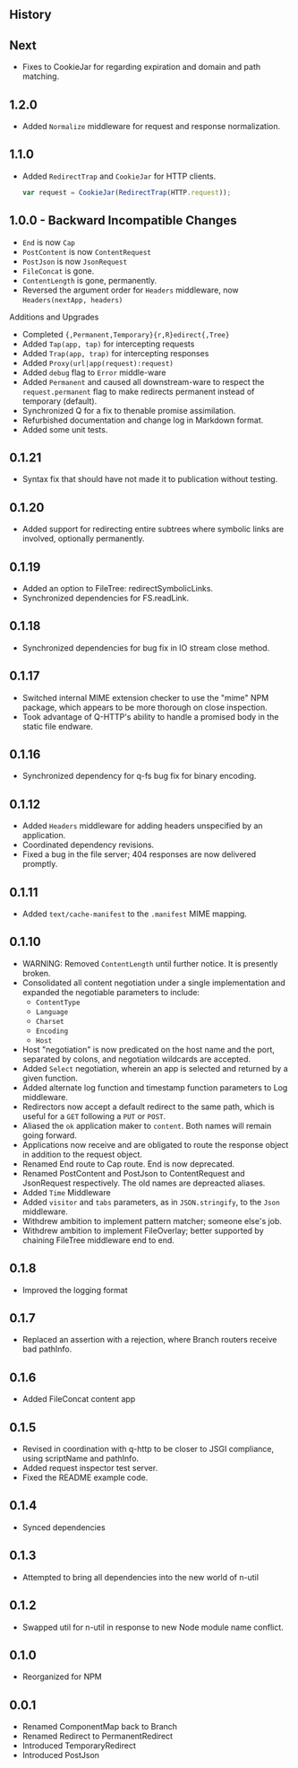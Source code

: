 
History
-------

## Next

-   Fixes to CookieJar for regarding expiration and domain
    and path matching.

## 1.2.0

-   Added ``Normalize`` middleware for request and response
    normalization.

## 1.1.0

-   Added ``RedirectTrap`` and ``CookieJar`` for HTTP
    clients.

    ```javascript
    var request = CookieJar(RedirectTrap(HTTP.request));
    ```

## 1.0.0 - Backward Incompatible Changes

-   ``End`` is now ``Cap``
-   ``PostContent`` is now ``ContentRequest``
-   ``PostJson`` is now ``JsonRequest``
-   ``FileConcat`` is gone.
-   ``ContentLength`` is gone, permanently.
-   Reversed the argument order for ``Headers`` middleware,
    now ``Headers(nextApp, headers)``

Additions and Upgrades

-   Completed ``{,Permanent,Temporary}{r,R}edirect{,Tree}``
-   Added ``Tap(app, tap)`` for intercepting requests
-   Added ``Trap(app, trap)`` for intercepting responses
-   Added ``Proxy(url|app(request):request)``
-   Added ``debug`` flag to ``Error`` middle-ware
-   Added ``Permanent`` and caused all downstream-ware to
    respect the ``request.permanent`` flag to make redirects
    permanent instead of temporary (default).
-   Synchronized Q for a fix to thenable promise
    assimilation.
-   Refurbished documentation and change log in Markdown
    format.
-   Added some unit tests.

## 0.1.21

-   Syntax fix that should have not made it to publication
    without testing.

## 0.1.20

-   Added support for redirecting entire subtrees where
    symbolic links are involved, optionally permanently.

## 0.1.19

-   Added an option to FileTree: redirectSymbolicLinks.
-   Synchronized dependencies for FS.readLink.

## 0.1.18

-   Synchronized dependencies for bug fix in IO stream close
    method.

## 0.1.17

-   Switched internal MIME extension checker to use the
    "mime" NPM package, which appears to be more thorough on
    close inspection.
-   Took advantage of Q-HTTP's ability to handle a promised
    body in the static file endware.

## 0.1.16

-   Synchronized dependency for q-fs bug fix for binary
    encoding.

## 0.1.12

-   Added ``Headers`` middleware for adding headers
    unspecified by an application.
-   Coordinated dependency revisions.
-   Fixed a bug in the file server; 404 responses are now
    delivered promptly.

## 0.1.11
-   Added ``text/cache-manifest`` to the ``.manifest`` MIME
    mapping.

## 0.1.10
-   WARNING: Removed ``ContentLength`` until further notice.
    It is presently broken.
-   Consolidated all content negotiation under a single
    implementation and expanded the negotiable parameters to
    include:
    -   ``ContentType``
    -   ``Language``
    -   ``Charset``
    -   ``Encoding``
    -   ``Host``
-   Host "negotiation" is now predicated on the host name
    and the port, separated by colons, and negotiation
    wildcards are accepted.
-   Added ``Select`` negotiation, wherein an app is selected
    and returned by a given function.
-   Added alternate log function and timestamp function
    parameters to Log middleware.
-   Redirectors now accept a default redirect to the same
    path, which is useful for a ``GET`` following a ``PUT``
    or ``POST``.
-   Aliased the ``ok`` application maker to ``content``.
    Both names will remain going forward.
-   Applications now receive and are obligated to route the
    response object in addition to the request object.
-   Renamed End route to Cap route. End is now deprecated.
-   Renamed PostContent and PostJson to ContentRequest and
    JsonRequest respectively.  The old names are depreacted
    aliases.
-   Added ``Time`` Middleware
-   Added ``visitor`` and ``tabs`` parameters, as in
    ``JSON.stringify``, to the ``Json`` middleware.
-   Withdrew ambition to implement pattern matcher; someone
    else's job.
-   Withdrew ambition to implement FileOverlay; better
    supported by chaining FileTree middleware end to end.

## 0.1.8

-   Improved the logging format

## 0.1.7

-   Replaced an assertion with a rejection, where Branch
    routers receive bad pathInfo.

## 0.1.6

-   Added FileConcat content app

## 0.1.5

-   Revised in coordination with q-http to be closer to JSGI
    compliance, using scriptName and pathInfo.
-   Added request inspector test server.
-   Fixed the README example code.
 
## 0.1.4

-   Synced dependencies

## 0.1.3

-   Attempted to bring all dependencies into the new world
    of n-util

## 0.1.2

-   Swapped util for n-util in response to new Node module
    name conflict.

## 0.1.0

-   Reorganized for NPM

## 0.0.1

-   Renamed ComponentMap back to Branch
-   Renamed Redirect to PermanentRedirect
-   Introduced TemporaryRedirect
-   Introduced PostJson

